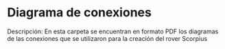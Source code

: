 # Diagrama de conexiones
Descripción: En esta carpeta se encuentran en formato PDF los diagramas de las conexiones que se utilizaron para la creación del rover Scorpius
